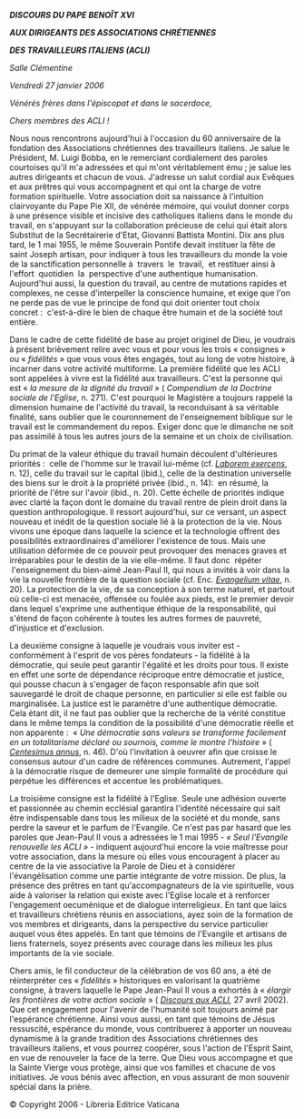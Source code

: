 ***DISCOURS DU PAPE BENOÎT XVI***

***AUX DIRIGEANTS DES ASSOCIATIONS CHRÉTIENNES***

***DES TRAVAILLEURS ITALIENS (ACLI)***

*Salle Clémentine*

*Vendredi 27 janvier 2006*

*Vénérés frères dans l'épiscopat et dans le sacerdoce,*

*Chers membres des ACLI !*

Nous nous rencontrons aujourd'hui à l'occasion du 60 anniversaire de la fondation des Associations chrétiennes des travailleurs italiens. Je salue le Président, M. Luigi Bobba, en le remerciant cordialement des paroles courtoises qu'il m'a adressées et qui m'ont véritablement ému ; je salue les autres dirigeants et chacun de vous. J'adresse un salut cordial aux Evêques et aux prêtres qui vous accompagnent et qui ont la charge de votre formation spirituelle. Votre association doit sa naissance à l'intuition clairvoyante du Pape Pie XII, de vénérée mémoire, qui voulut donner corps à une présence visible et incisive des catholiques italiens dans le monde du travail, en s'appuyant sur la collaboration précieuse de celui qui était alors Substitut de la Secrétairerie d'Etat, Giovanni Battista Montini. Dix ans plus tard, le 1 mai 1955, le même Souverain Pontife devait instituer la fête de saint Joseph artisan, pour indiquer à tous les travailleurs du monde la voie de la sanctification personnelle à  travers  le  travail,  et restituer ainsi à l'effort  quotidien  la  perspective d'une authentique humanisation. Aujourd'hui aussi, la question du travail, au centre de mutations rapides et complexes, ne cesse d'interpeller la conscience humaine, et exige que l'on ne perde pas de vue le principe de fond qui doit orienter tout choix concret :  c'est-à-dire le bien de chaque être humain et de la société tout entière.

Dans le cadre de cette fidélité de base au projet originel de Dieu, je voudrais à présent brièvement relire avec vous et pour vous les trois « consignes » ou « *fidélités* » que vous vous êtes engagés, tout au long de votre histoire, à incarner dans votre activité multiforme. La première fidélité que les ACLI sont appelées à vivre est la fidélité aux travailleurs. C'est la personne qui est « *la mesure de la dignité du travail* » ( *Compendium de la Doctrine sociale de l'Eglise*, n. 271). C'est pourquoi le Magistère a toujours rappelé la dimension humaine de l'activité du travail, la reconduisant à sa véritable finalité, sans oublier que le couronnement de l'enseignement biblique sur le travail est le commandement du repos. Exiger donc que le dimanche ne soit pas assimilé à tous les autres jours de la semaine et un choix de civilisation.

Du primat de la valeur éthique du travail humain découlent d'ultérieures priorités :  celle de l'homme sur le travail lui-même (cf. *[Laborem exercens](http://www.vatican.va/edocs/FRA0076/_INDEX.HTM)*, n. 12), celle du travail sur le capital (ibid.), celle de la destination universelle des biens sur le droit à la propriété privée (ibid., n. 14):  en résumé, la priorité de l'être sur l'avoir (ibid., n. 20). Cette échelle de priorités indique avec clarté la façon dont le domaine du travail rentre de plein droit dans la question anthropologique. Il ressort aujourd'hui, sur ce versant, un aspect nouveau et inédit de la question sociale lié à la protection de la vie. Nous vivons une époque dans laquelle la science et la technologie offrent des possibilités extraordinaires d'améliorer l'existence de tous. Mais une utilisation déformée de ce pouvoir peut provoquer des menaces graves et irréparables pour le destin de la vie elle-même. Il faut donc  répéter  l'enseignement du bien-aimé Jean-Paul II, qui nous a invités à voir dans la vie la nouvelle frontière de la question sociale (cf. Enc. *[Evangelium vitae](http://www.vatican.va/edocs/FRA0204/_INDEX.HTM)*, n. 20). La protection de la vie, de sa conception à son terme naturel, et partout où celle-ci est menacée, offensée ou foulée aux pieds, est le premier devoir dans lequel s'exprime une authentique éthique de la responsabilité, qui s'étend de façon cohérente à toutes les autres formes de pauvreté, d'injustice et d'exclusion.

La deuxième consigne à laquelle je voudrais vous inviter est - conformément à l'esprit de vos pères fondateurs - la fidélité à la démocratie, qui seule peut garantir l'égalité et les droits pour tous. Il existe en effet une sorte de dépendance réciproque entre démocratie et justice, qui pousse chacun à s'engager de façon responsable afin que soit sauvegardé le droit de chaque personne, en particulier si elle est faible ou marginalisée. La justice est le paramètre d'une authentique démocratie. Cela étant dit, il ne faut pas oublier que la recherche de la vérité constitue dans le même temps la condition de la possibilité d'une démocratie réelle et non apparente :  « *Une démocratie sans valeurs se transforme facilement en un totalitarisme déclaré ou sournois, comme le montre l'histoire* » ( *[Centesimus annus](http://www.vatican.va/edocs/FRA0072/_INDEX.HTM)*, n. 46). D'où l'invitation à oeuvrer afin que croisse le consensus autour d'un cadre de références communes. Autrement, l'appel à la démocratie risque de demeurer une simple formalité de procédure qui perpétue les différences et accentue les problématiques.

La troisième consigne est la fidélité à l'Eglise. Seule une adhésion ouverte et passionnée au chemin ecclésial garantira l'identité nécessaire qui sait être indispensable dans tous les milieux de la société et du monde, sans perdre la saveur et le parfum de l'Evangile. Ce n'est pas par hasard que les paroles que Jean-Paul II vous a adressées le 1 mai 1995 - *« *Seul l'Evangile renouvelle les ACLI* »* - indiquent aujourd'hui encore la voie maîtresse pour votre association, dans la mesure où elles vous encouragent à placer au centre de la vie associative la Parole de Dieu et à considérer l'évangélisation comme une partie intégrante de votre mission. De plus, la présence des prêtres en tant qu'accompagnateurs de la vie spirituelle, vous aide à valoriser la relation qui existe avec l'Eglise locale et à renforcer l'engagement oecuménique et de dialogue interreligieux. En tant que laïcs et travailleurs chrétiens réunis en associations, ayez soin de la formation de vos membres et dirigeants, dans la perspective du service particulier auquel vous êtes appelés. En tant que témoins de l'Evangile et artisans de liens fraternels, soyez présents avec courage dans les milieux les plus importants de la vie sociale.

Chers amis, le fil conducteur de la célébration de vos 60 ans, a été de réinterpréter ces « *fidélités* » historiques en valorisant la quatrième consigne, à travers laquelle le Pape Jean-Paul II vous a exhortés à « *élargir les frontières de votre action sociale* » ( *[Discours aux ACLI](/content/john-paul-ii/fr/speeches/2002/april/documents/hf_jp-ii_spe_20020427_acli.html),* 27 avril 2002). Que cet engagement pour l'avenir de l'humanité soit toujours animé par l'espérance chrétienne. Ainsi vous aussi, en tant que témoins de Jésus ressuscité, espérance du monde, vous contribuerez à apporter un nouveau dynamisme à la grande tradition des Associations chrétiennes des travailleurs italiens, et vous pourrez coopérer, sous l'action de l'Esprit Saint, en vue de renouveler la face de la terre. Que Dieu vous accompagne et que la Sainte Vierge vous protège, ainsi que vos familles et chacune de vos initiatives. Je vous bénis avec affection, en vous assurant de mon souvenir spécial dans la prière.

© Copyright 2006 - Libreria Editrice Vaticana